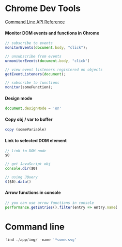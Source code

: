 # Chrome Dev Tools

[Command Line API Reference](https://developers.google.com/web/tools/chrome-devtools/console/command-line-reference)

#### Monitor DOM events and functions in Chrome
```JavaScript
// subscribe to events
monitorEvents(document.body, "click");

// unsubscribe from events
unmonitorEvents(document.body, "click")

// view event listeners registered on objects
getEventListeners(document);

// subscribe to functions
monitor(someFunction);
```

#### Design mode
```js
document.designMode = 'on'
```

#### Copy obj / var to buffer
```JavaScript
copy (someVariable)
```

#### Link to selected DOM element
```js
// link to DOM node
$0

// get JavaScript obj
console.dir($0)

// using JQuery
$($0).data()
```

#### Arrow functions in console
```js
// you can use arrow functions in console
performance.getEntries().filter(entry => entry.name)
```

# Command line
```js
find ./app/img/ -name '*some.svg'
```
